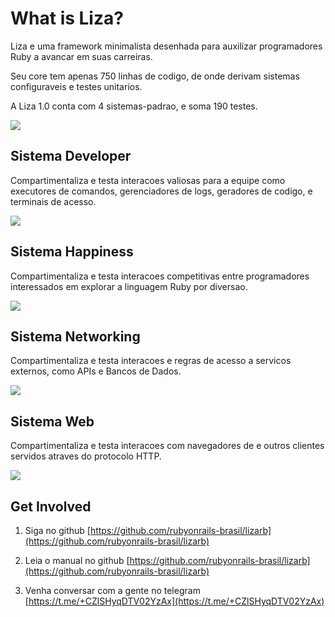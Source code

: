 # What is Liza?

Liza e uma framework minimalista desenhada para auxilizar programadores Ruby a avancar em suas carreiras.

Seu core tem apenas 750 linhas de codigo, de onde derivam sistemas configuraveis e testes unitarios.

A Liza 1.0 conta com 4 sistemas-padrao, e soma 190 testes.

<img style="max-width:100%;" src="/pill_liza.png">




## Sistema Developer

Compartimentaliza e testa interacoes valiosas para a equipe como executores de comandos, gerenciadores de logs, geradores de codigo, e terminais de acesso.

<img style="max-width:100%;" src="/pill_system_dev.png">




## Sistema Happiness

Compartimentaliza e testa interacoes competitivas entre programadores interessados em explorar a linguagem Ruby por diversao.

<img style="max-width:100%;" src="/pill_system_happy.png">




## Sistema Networking

Compartimentaliza e testa interacoes e regras de acesso a servicos externos, como APIs e Bancos de Dados.

<img style="max-width:100%;" src="/pill_system_net.png">




## Sistema Web

Compartimentaliza e testa interacoes com navegadores de e outros clientes servidos atraves do protocolo HTTP.

<img style="max-width:100%;" src="/pill_system_web.png">




## Get Involved
<!-- ## Envolva-se -->

1. Siga no github [https://github.com/rubyonrails-brasil/lizarb](https://github.com/rubyonrails-brasil/lizarb)

1. Leia o manual no github [https://github.com/rubyonrails-brasil/lizarb](https://github.com/rubyonrails-brasil/lizarb)

1. Venha conversar com a gente no telegram [https://t.me/+CZlSHyqDTV02YzAx](https://t.me/+CZlSHyqDTV02YzAx)
